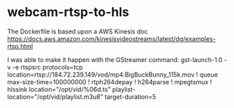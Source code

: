 # webcam-rtsp-to-hls

The Dockerfile is based upon a AWS Kinesis doc https://docs.aws.amazon.com/kinesisvideostreams/latest/dg/examples-rtsp.html

I was able to make it happen with the GStreamer command: gst-launch-1.0 -v -e rtspsrc protocols=tcp location=rtsp://184.72.239.149/vod/mp4:BigBuckBunny_115k.mov ! queue max-size-time=100000000 ! rtph264depay ! h264parse ! mpegtsmux ! hlssink location="/opt/vid/%06d.ts" playlist-location="/opt/vid/playlist.m3u8" target-duration=5
